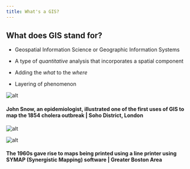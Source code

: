 ```yaml
---
title: What's a GIS?
---
```


## What does GIS stand for?

* Geospatial Information Science or Geographic Information Systems

* A type of *quantitative* analysis that incorporates a spatial component

* Adding the *what* to the *where*

* Layering of phenomenon



![alt](/arcgis-online/img/snow.jpg)
#### John Snow, an epidemiologist, illustrated one of the first uses of GIS to map the 1854 cholera outbreak | Soho District, London


![alt](/arcgis-online/img/snow_close.jpg)


![alt](/arcgis-online/img/symap.png)
#### The 1960s gave rise to maps being printed using a line printer using SYMAP (Synergistic Mapping) software | Greater Boston Area 
